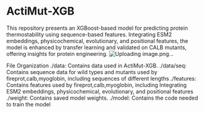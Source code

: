 # ActiMut-XGB
This repository presents an XGBoost-based model for predicting protein thermostability using sequence-based features. Integrating ESM2 embeddings, physicochemical, evolutionary, and positional features, the model is enhanced by transfer learning and validated on CALB mutants, offering insights for protein engineering.
![Uploading image.png…]()

File Organization
./data: Contains data used in ActiMut-XGB.
./data/seq: Contains sequence data for wild types and mutants used by fireprot,calb,myoglobin, including sequences of different lengths
./features: Contains features used by fireprot,calb,myoglobin, including Integrating ESM2 embeddings, physicochemical, evolutionary, and positional features
./weight: Contains saved model weights.
./model: Contains the code needed to train the model
